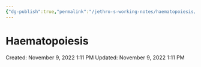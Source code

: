 ```yaml
---
{"dg-publish":true,"permalink":"/jethro-s-working-notes/haematopoiesis/","dgPassFrontmatter":true}
---
```



# Haematopoiesis

Created: November 9, 2022 1:11 PM
Updated: November 9, 2022 1:11 PM